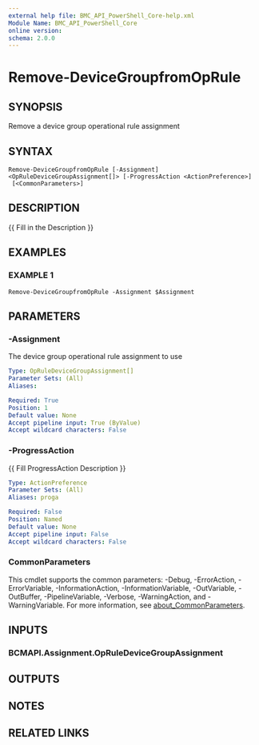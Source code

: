 ```yaml
---
external help file: BMC_API_PowerShell_Core-help.xml
Module Name: BMC_API_PowerShell_Core
online version:
schema: 2.0.0
---
```


# Remove-DeviceGroupfromOpRule

## SYNOPSIS
Remove a device group operational rule assignment

## SYNTAX

```
Remove-DeviceGroupfromOpRule [-Assignment] <OpRuleDeviceGroupAssignment[]> [-ProgressAction <ActionPreference>]
 [<CommonParameters>]
```

## DESCRIPTION
{{ Fill in the Description }}

## EXAMPLES

### EXAMPLE 1
```
Remove-DeviceGroupfromOpRule -Assignment $Assignment
```

## PARAMETERS

### -Assignment
The device group operational rule assignment to use

```yaml
Type: OpRuleDeviceGroupAssignment[]
Parameter Sets: (All)
Aliases:

Required: True
Position: 1
Default value: None
Accept pipeline input: True (ByValue)
Accept wildcard characters: False
```

### -ProgressAction
{{ Fill ProgressAction Description }}

```yaml
Type: ActionPreference
Parameter Sets: (All)
Aliases: proga

Required: False
Position: Named
Default value: None
Accept pipeline input: False
Accept wildcard characters: False
```

### CommonParameters
This cmdlet supports the common parameters: -Debug, -ErrorAction, -ErrorVariable, -InformationAction, -InformationVariable, -OutVariable, -OutBuffer, -PipelineVariable, -Verbose, -WarningAction, and -WarningVariable. For more information, see [about_CommonParameters](http://go.microsoft.com/fwlink/?LinkID=113216).

## INPUTS

### BCMAPI.Assignment.OpRuleDeviceGroupAssignment
## OUTPUTS

## NOTES

## RELATED LINKS
